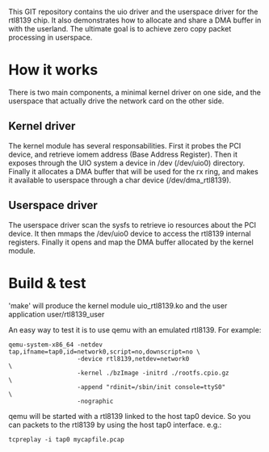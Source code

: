 This GIT repository contains the uio driver and the userspace driver for
the rtl8139 chip. It also demonstrates how to allocate and share a DMA buffer
in with the userland.
The ultimate goal is to achieve zero copy packet processing in userspace.

# How it works

There is two main components, a minimal kernel driver on one side,
and the userspace that actually drive the network card on the other side.

## Kernel driver

The kernel module has several responsabilities. First it probes the PCI device,
and retrieve iomem address (Base Address Register). Then it exposes through the
UIO system a device in /dev (/dev/uio0) directory. Finally it allocates a DMA buffer
that will be used for the rx ring, and makes it available to userspace through a char
device (/dev/dma_rtl8139).

## Userspace driver

The userspace driver scan the sysfs to retrieve io resources about the PCI device.
It then mmaps the /dev/uio0 device to access the rtl8139 internal registers.
Finally it opens and map the DMA buffer allocated by the kernel module.

# Build & test

'make' will produce the kernel module uio_rtl8139.ko and the user application
user/rtl8139_user

An easy way to test it is to use qemu with an emulated rtl8139. For example:
```
qemu-system-x86_64 -netdev tap,ifname=tap0,id=network0,script=no,downscript=no \
                   -device rtl8139,netdev=network0                             \
                   -kernel ./bzImage -initrd ./rootfs.cpio.gz                  \
                   -append "rdinit=/sbin/init console=ttyS0"                   \
                   -nographic
```

qemu will be started with a rtl8139 linked to the host tap0 device. So you can
packets to the rtl8139 by using the host tap0 interface. e.g.:
```
tcpreplay -i tap0 mycapfile.pcap
```
